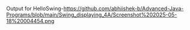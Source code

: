 Output for HelloSwing-https://github.com/abhiishek-b/Advanced-Java-Programs/blob/main/Swing_displaying_4A/Screenshot%202025-05-18%20004454.png
